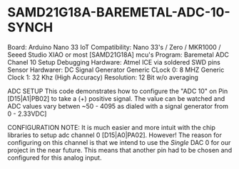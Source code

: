 # SAMD21G18A-BAREMETAL-ADC-10-SYNCH
Board: Arduino Nano 33 IoT
Compatibility: Nano 33's / Zero / MKR1000 / Seeed Studio XIAO or most [SAMD21G18A] mcu's
Program: Baremetal ADC Chanel 10 Setup
Debugging Hardware: Atmel ICE via soldered SWD pins
Sensor Hardwarer: DC Signal Generator
Generic CLock 0: 8 MHZ
Generic Clock 1: 32 Khz (High Accuracy)
Resolution: 12 Bit w/o averaging

ADC SETUP
This code demonstrates how to configure the "ADC 10" on Pin [D15|A1|PB02] to take a (+) positive signal.
The value can be watched and ADC values vary betwen ~50 - 4095 as dialed with a signal generator from 0 - 2.33VDC]

CONFIGURATION NOTE: It is much easier and more intuit with the chip libraries to setup adc channel 0 [D15|A0|PA02].
However! The reason for configuring on this channel is that we intend to use the *Single* DAC 0 for our project in
the near future. This means that another pin had to be chosen and configured for this analog input.
